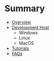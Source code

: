 # Summary

* [Overview](documentation.md)
* [Development Host](development_host.md)
   * Windows
   * Linux
   * MacOS
* [Tutorials](tutorials.md)
* [FAQs](faqs.md)

